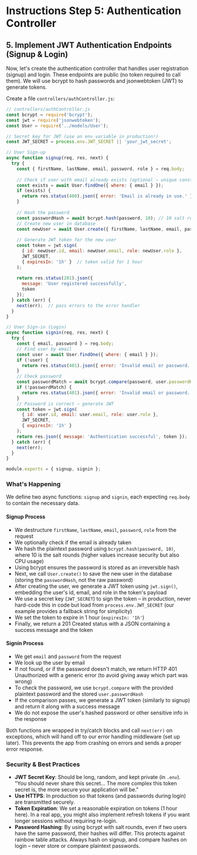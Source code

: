 # Instructions Step 5: Authentication Controller

## 5. Implement JWT Authentication Endpoints (Signup & Login)

Now, let's create the authentication controller that handles user registration (signup) and login. These endpoints are public (no token required to call them). We will use bcrypt to hash passwords and jsonwebtoken (JWT) to generate tokens.

Create a file `controllers/authController.js`:

```javascript
// controllers/authController.js
const bcrypt = require('bcrypt');
const jwt = require('jsonwebtoken');
const User = require('../models/User');

// Secret key for JWT (use an env variable in production!)
const JWT_SECRET = process.env.JWT_SECRET || 'your_jwt_secret'; 

// User Sign-up
async function signup(req, res, next) {
  try {
    const { firstName, lastName, email, password, role } = req.body;
    
    // Check if user with email already exists (optional – unique constraint also covers this)
    const exists = await User.findOne({ where: { email } });
    if (exists) {
      return res.status(400).json({ error: 'Email is already in use.' });
    }
    
    // Hash the password
    const passwordHash = await bcrypt.hash(password, 10); // 10 salt rounds
    // Create new user in database
    const newUser = await User.create({ firstName, lastName, email, passwordHash, role });
    
    // Generate JWT token for the new user
    const token = jwt.sign(
      { id: newUser.id, email: newUser.email, role: newUser.role }, 
      JWT_SECRET, 
      { expiresIn: '1h' }  // token valid for 1 hour
    );
    
    return res.status(201).json({ 
      message: 'User registered successfully', 
      token 
    });
  } catch (err) {
    next(err);  // pass errors to the error handler
  }
}

// User Sign-in (Login)
async function signin(req, res, next) {
  try {
    const { email, password } = req.body;
    // Find user by email
    const user = await User.findOne({ where: { email } });
    if (!user) {
      return res.status(401).json({ error: 'Invalid email or password.' });
    }
    // Check password
    const passwordMatch = await bcrypt.compare(password, user.passwordHash);
    if (!passwordMatch) {
      return res.status(401).json({ error: 'Invalid email or password.' });
    }
    // Password is correct – generate JWT
    const token = jwt.sign(
      { id: user.id, email: user.email, role: user.role },
      JWT_SECRET,
      { expiresIn: '1h' }
    );
    return res.json({ message: 'Authentication successful', token });
  } catch (err) {
    next(err);
  }
}

module.exports = { signup, signin };
```

### What's Happening

We define two async functions: `signup` and `signin`, each expecting `req.body` to contain the necessary data.

#### Signup Process
- We destructure `firstName`, `lastName`, `email`, `password`, `role` from the request
- We optionally check if the email is already taken
- We hash the plaintext password using `bcrypt.hash(password, 10)`, where 10 is the salt rounds (higher values increase security but also CPU usage)
- Using bcrypt ensures the password is stored as an irreversible hash
- Next, we call `User.create()` to save the new user in the database (storing the `passwordHash`, not the raw password)
- After creating the user, we generate a JWT token using `jwt.sign()`, embedding the user's id, email, and role in the token's payload
- We use a secret key (`JWT_SECRET`) to sign the token – in production, never hard-code this in code but load from `process.env.JWT_SECRET` (our example provides a fallback string for simplicity)
- We set the token to expire in 1 hour (`expiresIn: '1h'`)
- Finally, we return a 201 Created status with a JSON containing a success message and the token

#### Signin Process
- We get `email` and `password` from the request
- We look up the user by email
- If not found, or if the password doesn't match, we return HTTP 401 Unauthorized with a generic error (to avoid giving away which part was wrong)
- To check the password, we use `bcrypt.compare` with the provided plaintext password and the stored `user.passwordHash`
- If the comparison passes, we generate a JWT token (similarly to signup) and return it along with a success message
- We do not expose the user's hashed password or other sensitive info in the response

Both functions are wrapped in try/catch blocks and call `next(err)` on exceptions, which will hand off to our error handling middleware (set up later). This prevents the app from crashing on errors and sends a proper error response.

### Security & Best Practices

- **JWT Secret Key**: Should be long, random, and kept private (in `.env`). "You should never share this secret… The more complex this token secret is, the more secure your application will be."
- **Use HTTPS**: In production so that tokens (and passwords during login) are transmitted securely.
- **Token Expiration**: We set a reasonable expiration on tokens (1 hour here). In a real app, you might also implement refresh tokens if you want longer sessions without requiring re-login.
- **Password Hashing**: By using bcrypt with salt rounds, even if two users have the same password, their hashes will differ. This protects against rainbow table attacks. Always hash on signup, and compare hashes on login – never store or compare plaintext passwords.
